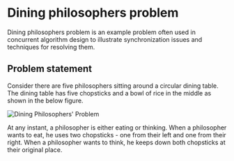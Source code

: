 # Dining philosophers problem
Dining philosophers problem is an example problem often used in concurrent algorithm design to illustrate synchronization issues and techniques for resolving them.

## Problem statement
Consider there are five philosophers sitting around a circular dining table. The dining table has five chopsticks and a bowl of rice in the middle as shown in the below figure.

![Dining Philosophers' Problem](https://spin.atomicobject.com/wp-content/uploads/dining-philosophers-problem-small.jpg)

At any instant, a philosopher is either eating or thinking. When a philosopher wants to eat, he uses two chopsticks - one from their left and one from their right. When a philosopher wants to think, he keeps down both chopsticks at their original place.

